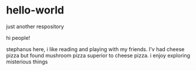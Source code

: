 # hello-world
just another respository

hi people!

stephanus here, i like reading and playing with my friends.
I'v had cheese pizza but found mushroom pizza superior to cheese pizza.
i enjoy exploring misterious things
